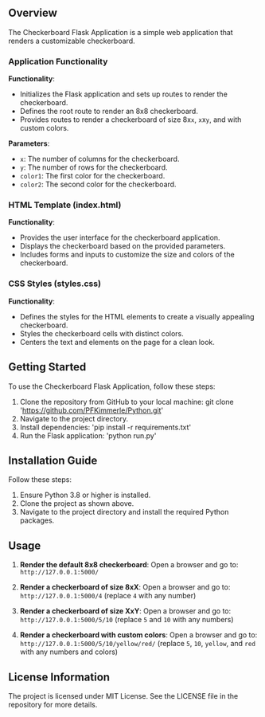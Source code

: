 
## Overview

The Checkerboard Flask Application is a simple web application that renders a customizable checkerboard.

### Application Functionality

**Functionality**:
- Initializes the Flask application and sets up routes to render the checkerboard.
- Defines the root route to render an 8x8 checkerboard.
- Provides routes to render a checkerboard of size 8x`x`, `x`x`y`, and with custom colors.

**Parameters**:
- `x`: The number of columns for the checkerboard.
- `y`: The number of rows for the checkerboard.
- `color1`: The first color for the checkerboard.
- `color2`: The second color for the checkerboard.

### HTML Template (index.html)

**Functionality**:
- Provides the user interface for the checkerboard application.
- Displays the checkerboard based on the provided parameters.
- Includes forms and inputs to customize the size and colors of the checkerboard.

### CSS Styles (styles.css)

**Functionality**:
- Defines the styles for the HTML elements to create a visually appealing checkerboard.
- Styles the checkerboard cells with distinct colors.
- Centers the text and elements on the page for a clean look.


## Getting Started

To use the Checkerboard Flask Application, follow these steps:
1. Clone the repository from GitHub to your local machine: git clone 'https://github.com/PFKimmerle/Python.git'
2. Navigate to the project directory.
3. Install dependencies: 'pip install -r requirements.txt'
4. Run the Flask application: 'python run.py'

## Installation Guide

Follow these steps:
1. Ensure Python 3.8 or higher is installed.
2. Clone the project as shown above.
3. Navigate to the project directory and install the required Python packages.

## Usage

1. **Render the default 8x8 checkerboard**:
    Open a browser and go to: `http://127.0.0.1:5000/`

2. **Render a checkerboard of size 8xX**:
    Open a browser and go to: `http://127.0.0.1:5000/4` (replace `4` with any number)

3. **Render a checkerboard of size XxY**:
    Open a browser and go to: `http://127.0.0.1:5000/5/10` (replace `5` and `10` with any numbers)

4. **Render a checkerboard with custom colors**:
    Open a browser and go to: `http://127.0.0.1:5000/5/10/yellow/red/` (replace `5`, `10`, `yellow`, and `red` with any numbers and colors)

## License Information

The project is licensed under MIT License. See the LICENSE file in the repository for more details.
